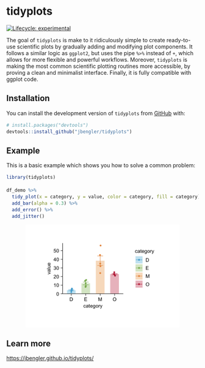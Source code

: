 
<!-- README.md is generated from README.Rmd. Please edit that file -->

# tidyplots

<!-- badges: start -->

[![Lifecycle:
experimental](https://img.shields.io/badge/lifecycle-experimental-orange.svg)](https://www.tidyverse.org/lifecycle/#experimental)
<!-- badges: end -->

The goal of `tidyplots` is make to it ridiculously simple to create
ready-to-use scientific plots by gradually adding and modifying plot
components. It follows a similar logic as `ggplot2`, but uses the pipe
`%>%` instead of `+`, which allows for more flexible and powerful
workflows. Moreover, `tidyplots` is making the most common scientific
plotting routines more accessible, by proving a clean and minimalist
interface. Finally, it is fully compatible with ggplot code.

## Installation

You can install the development version of `tidyplots` from
[GitHub](https://github.com/) with:

``` r
# install.packages("devtools")
devtools::install_github("jbengler/tidyplots")
```

## Example

This is a basic example which shows you how to solve a common problem:

``` r
library(tidyplots)

df_demo %>% 
  tidy_plot(x = category, y = value, color = category, fill = category) %>% 
  add_bar(alpha = 0.3) %>% 
  add_error() %>% 
  add_jitter()
```

<img src="man/figures/README-example-1.png" width="80%" style="display: block; margin: auto;" />

## Learn more

<https://jbengler.github.io/tidyplots/>
